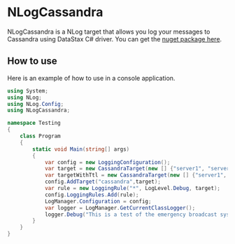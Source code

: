 # NLogCassandra #

NLogCassandra is a NLog target that allows you log your messages to Cassandra using DataStax C# driver. You can get the [nuget package here](https://www.nuget.org/packages/NLogCassandra/).


## How to use ##

Here is an example of how to use in a console application.

```csharp
using System;
using NLog;
using NLog.Config;
using NLogCassandra;

namespace Testing
{
	class Program
    {
    	static void Main(string[] args)
        {
	        var config = new LoggingConfiguration();
            var target = new CassandraTarget(new [] {"server1", "server2"}, "yourkeyspace", 2, "yourcolumnfamily");
            var targetWithTtl = new CassandraTarget(new [] {"server1", "server2"}, "yourkeyspace", 2, "yourcolumnfamily", 600);
            config.AddTarget("cassandra",target);
            var rule = new LoggingRule("*", LogLevel.Debug, target);
			config.LoggingRules.Add(rule);
            LogManager.Configuration = config;
            var logger = LogManager.GetCurrentClassLogger();
            logger.Debug("This is a test of the emergency broadcast system");
        }
    }
}
```

